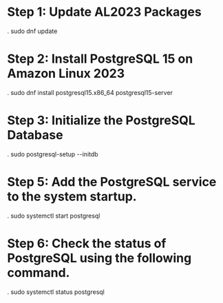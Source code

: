 # Step 1: Update AL2023 Packages
. sudo dnf update

# Step 2: Install PostgreSQL 15 on Amazon Linux 2023
. sudo dnf install postgresql15.x86_64 postgresql15-server

# Step 3: Initialize the PostgreSQL Database
. sudo postgresql-setup --initdb

# Step 5: Add the PostgreSQL service to the system startup.
. sudo systemctl start postgresql

# Step 6: Check the status of PostgreSQL using the following command.
. sudo systemctl status postgresql
